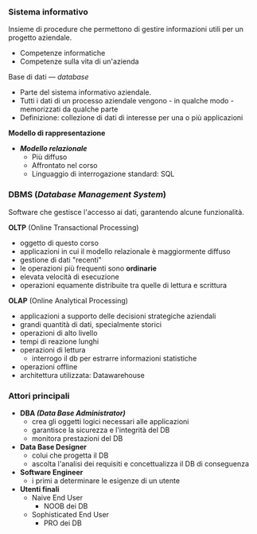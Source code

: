 ### Sistema informativo
Insieme di procedure che permettono di gestire informazioni utili per un progetto aziendale.
- Competenze informatiche
- Competenze sulla vita di un'azienda

Base di dati — *database*
- Parte del sistema informativo aziendale. 
- Tutti i dati di un processo aziendale vengono - in qualche modo - memorizzati da qualche parte
- Definizione: collezione di dati di interesse per una o più applicazioni

**Modello di rappresentazione**
- ***Modello relazionale***
	- Più diffuso
	- Affrontato nel corso
	- Linguaggio di interrogazione standard: SQL

### **DBMS** (*Database Management System*)
Software che gestisce l'accesso ai dati, garantendo alcune funzionalità.

**OLTP** (Online Transactional Processing)
- oggetto di questo corso
- applicazioni in cui il modello relazionale è maggiormente diffuso
- gestione di dati "recenti"
- le operazioni più frequenti sono **ordinarie**
- elevata velocità di esecuzione
- operazioni equamente distribuite tra quelle di lettura e scrittura

**OLAP** (Online Analytical Processing)
- applicazioni a supporto delle decisioni strategiche aziendali
- grandi quantità di dati, specialmente storici
- operazioni di alto livello
- tempi di reazione lunghi
- operazioni di lettura
	- interrogo il db per estrarre informazioni statistiche
- operazioni offline
- architettura utilizzata: Datawarehouse

### Attori principali

- **DBA *(Data Base Administrator)***
	- crea gli oggetti logici necessari alle applicazioni
	- garantisce la sicurezza e l'integrità del DB
	- monitora prestazioni del DB
- **Data Base Designer**
	- colui che progetta il DB
	- ascolta l'analisi dei requisiti e concettualizza il DB di conseguenza
- **Software Engineer**
	- i primi a determinare le esigenze di un utente
- **Utenti finali**
	- Naive End User
		- NOOB dei DB
	- Sophisticated End User
		- PRO dei DB